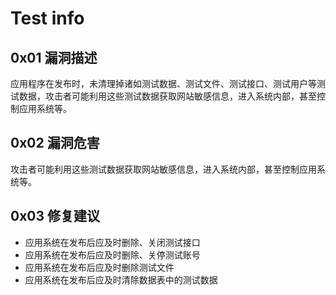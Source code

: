 # Test info

## 0x01 漏洞描述

应用程序在发布时，未清理掉诸如测试数据、测试文件、测试接口、测试用户等测试数据，攻击者可能利用这些测试数据获取网站敏感信息，进入系统内部，甚至控制应用系统等。

## 0x02 漏洞危害

攻击者可能利用这些测试数据获取网站敏感信息，进入系统内部，甚至控制应用系统等。

## 0x03 修复建议

* 应用系统在发布后应及时删除、关闭测试接口
* 应用系统在发布后应及时删除、关停测试账号
* 应用系统在发布后应及时删除测试文件
* 应用系统在发布后应及时清除数据表中的测试数据